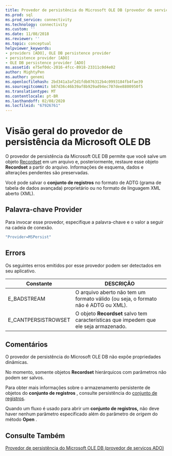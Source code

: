 ```yaml
---
title: Provedor de persistência do Microsoft OLE DB (provedor de serviços ADO) | Microsoft Docs
ms.prod: sql
ms.prod_service: connectivity
ms.technology: connectivity
ms.custom: ''
ms.date: 11/08/2018
ms.reviewer: ''
ms.topic: conceptual
helpviewer_keywords:
- providers [ADO], OLE DB persistence provider
- persistence provider [ADO]
- OLE DB persistence provider [ADO]
ms.assetid: e75ef0dc-2016-4fcc-8918-23311c0d4e02
author: MightyPen
ms.author: genemi
ms.openlocfilehash: 2bd341a3af2d1fdb076312b4c0993184fb4fae39
ms.sourcegitcommit: b87d36c46b39af8b929ad94ec707dee8800950f5
ms.translationtype: MT
ms.contentlocale: pt-BR
ms.lasthandoff: 02/08/2020
ms.locfileid: "67926761"
---
```

# <a name="microsoft-ole-db-persistence-provider-overview"></a>Visão geral do provedor de persistência da Microsoft OLE DB
O provedor de persistência da Microsoft OLE DB permite que você salve um objeto [Recordset](../../../ado/reference/ado-api/recordset-object-ado.md) em um arquivo e, posteriormente, restaure esse objeto **Recordset** a partir do arquivo. Informações de esquema, dados e alterações pendentes são preservadas.

 Você pode salvar o **conjunto de registros** no formato de ADTG (grama de tabela de dados avançada) proprietário ou no formato de linguagem XML aberto (XML).

## <a name="provider-keyword"></a>Palavra-chave Provider
 Para invocar esse provedor, especifique a palavra-chave e o valor a seguir na cadeia de conexão.

```vb
"Provider=MSPersist"
```

## <a name="errors"></a>Errors
 Os seguintes erros emitidos por esse provedor podem ser detectados em seu aplicativo.

|Constante|DESCRIÇÃO|
|--------------|-----------------|
|E_BADSTREAM|O arquivo aberto não tem um formato válido (ou seja, o formato não é ADTG ou XML).|
|E_CANTPERSISTROWSET|O objeto **Recordset** salvo tem características que impedem que ele seja armazenado.|

## <a name="remarks"></a>Comentários
 O provedor de persistência do Microsoft OLE DB não expõe propriedades dinâmicas.

 No momento, somente objetos **Recordset** hierárquicos com parâmetros não podem ser salvos.

 Para obter mais informações sobre o armazenamento persistente de objetos do **conjunto de registros** , consulte persistência do [conjunto de registros](../../../ado/guide/data/more-about-recordset-persistence.md).

 Quando um fluxo é usado para abrir um **conjunto de registros,** não deve haver nenhum parâmetro especificado além do parâmetro de *origem* do método **Open** .

## <a name="see-also"></a>Consulte Também
[Provedor de persistência do Microsoft OLE DB (provedor de serviços ADO)](../../../ado/guide/appendixes/microsoft-ole-db-persistence-provider-ado-service-provider.md)
